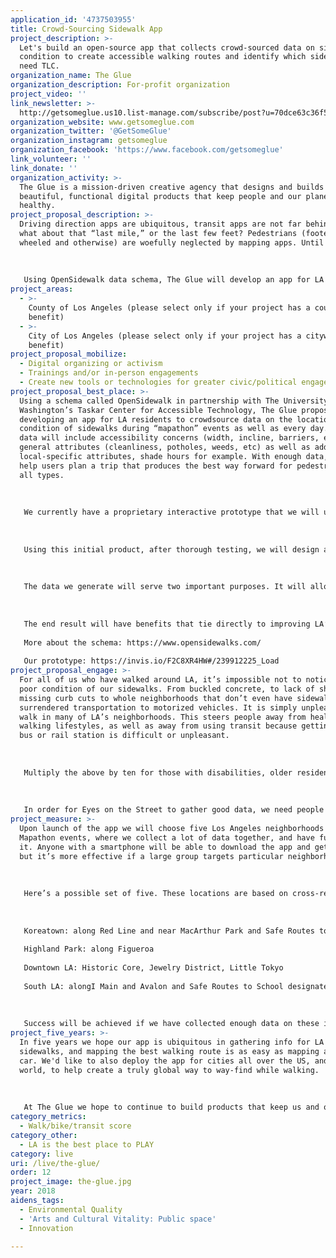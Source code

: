 ```yaml
---
application_id: '4737503955'
title: Crowd-Sourcing Sidewalk App
project_description: >-
  Let's build an open-source app that collects crowd-sourced data on sidewalk
  condition to create accessible walking routes and identify which sidewalks
  need TLC.
organization_name: The Glue
organization_description: For-profit organization
project_video: ''
link_newsletter: >-
  http://getsomeglue.us10.list-manage.com/subscribe/post?u=70dce63c36f5a8bce25f93c5a&id=97c88d3dbd
organization_website: www.getsomeglue.com
organization_twitter: '@GetSomeGlue'
organization_instagram: getsomeglue
organization_facebook: 'https://www.facebook.com/getsomeglue'
link_volunteer: ''
link_donate: ''
organization_activity: >-
  The Glue is a mission-driven creative agency that designs and builds
  beautiful, functional digital products that keep people and our planet
  healthy.
project_proposal_description: >-
  Driving direction apps are ubiquitous, transit apps are not far behind, but
  what about that “last mile,” or the last few feet? Pedestrians (footed,
  wheeled and otherwise) are woefully neglected by mapping apps. Until now.
   
   
   
   Using OpenSidewalk data schema, The Glue will develop an app for LA residents to crowd source the location and condition of sidewalks. With enough data, we will help users plan a trip that produces the best way forward for pedestrians of all types.
project_areas:
  - >-
    County of Los Angeles (please select only if your project has a countywide
    benefit)
  - >-
    City of Los Angeles (please select only if your project has a citywide
    benefit)
project_proposal_mobilize:
  - Digital organizing or activism
  - Trainings and/or in-person engagements
  - Create new tools or technologies for greater civic/political engagement
project_proposal_best_place: >-
  Using a schema called OpenSidewalk in partnership with The University of
  Washington’s Taskar Center for Accessible Technology, The Glue proposes
  developing an app for LA residents to crowdsource data on the location and
  condition of sidewalks during “mapathon” events as well as every day. This
  data will include accessibility concerns (width, incline, barriers, etc),
  general attributes (cleanliness, potholes, weeds, etc) as well as add
  local-specific attributes, shade hours for example. With enough data, we can
  help users plan a trip that produces the best way forward for pedestrians of
  all types.
   
   
   
   We currently have a proprietary interactive prototype that we will use to build out into a fully functional initial app. In collaboration with the University of Washington we will establish a baseline pedestrian network, and then invite participants to validate and adjust individual areas. Functionality will include GPS tracking of data including barriers, incline, curbs, lighting, ramps, tactile paving, wheelchair access, amenities such as water fountains, benches, shelter, toilets and others. Additionally, we may implement camera width measurement and exact incline measurement by gyroscope. 
   
   
   
   Using this initial product, after thorough testing, we will design and hold ‘mapathon’ events centered around high density transit areas to gather data in initial large bursts. Using those learnings, we will refine the app if needed, as well as our incentivisation approach, and hold more mapathon events, as well as release the app for use in people’s everyday lives. 
   
   
   
   The data we generate will serve two important purposes. It will allow citizens to plan the best routes, end to end. It will also allow us to collect open-source information to add to LA’s on the condition of pedestrian access in and around the most dense and trafficked transit areas. This will help both public and private organizations to prioritize issues that may keep citizens from walking and using transit to its fullest. 
   
   
   
   The end result will have benefits that tie directly to improving LA’s walk, bike and transit score. If physical access to transit is easier to understand, as well as in better repair, that will increase transit use and ridership. Allowing citizens to find the most accessible route for them, especially for those in wheelchairs, with limited mobility, or simply pushing a stroller will enhance overall safety, making people feel better about getting outside and enjoying Los Angeles. Finally, simply the knowledge that “someone is listening” when citizens report problems goes a long way to instill faith and trust in civic organizations. These all contribute to our shared goal of a more livable and sustainable city.
   
   More about the schema: https://www.opensidewalks.com/
   
   Our prototype: https://invis.io/F2C8XR4HW#/239912225_Load
project_proposal_engage: >-
  For all of us who have walked around LA, it’s impossible not to notice the
  poor condition of our sidewalks. From buckled concrete, to lack of shade, to
  missing curb cuts to whole neighborhoods that don’t even have sidewalks, we’ve
  surrendered transportation to motorized vehicles. It is simply unpleasant to
  walk in many of LA’s neighborhoods. This steers people away from healthy
  walking lifestyles, as well as away from using transit because getting to the
  bus or rail station is difficult or unpleasant.
   
   
   
   Multiply the above by ten for those with disabilities, older residents and people pushing strollers. They know that a buckled sidewalk can be anything from an inconvenience to a major catastrophe. And often these are the people who need our sidewalks the most. 
   
   
   
   In order for Eyes on the Street to gather good data, we need people to use the app! Once EotS is built, we hope LA2050 can help us encourage use of the app through Mapathon events, incentives and publicity. We want to reach out to a breadth of communities to gather data on their neighborhoods, especially those in “High Injury Networks.” Those areas often need the most infrastructure investment and the first step is understanding the current state of the sidewalks. Where The Glue brings the design and technical chops, we hope to partner with LA2050’s extensive community outreach and strategic partnerships to populate data.
project_measure: >-
  Upon launch of the app we will choose five Los Angeles neighborhoods to hold
  Mapathon events, where we collect a lot of data together, and have fun doing
  it. Anyone with a smartphone will be able to download the app and get mapping,
  but it’s more effective if a large group targets particular neighborhoods.
   
   
   
   Here’s a possible set of five. These locations are based on cross-referencing High Injury Network Spotlight Streets with Metro ridership data:
   
   
   
   Koreatown: along Red Line and near MacArthur Park and Safe Routes to School designated areas
   
   Highland Park: along Figueroa
   
   Downtown LA: Historic Core, Jewelry District, Little Tokyo
   
   South LA: alongI Main and Avalon and Safe Routes to School designated areas
   
   
   
   Success will be achieved if we have collected enough data on these initial five neighborhoods to map safe pedestrian routes for each neighborhood.
project_five_years: >-
  In five years we hope our app is ubiquitous in gathering info for LA
  sidewalks, and mapping the best walking route is as easy as mapping a route by
  car. We'd like to also deploy the app for cities all over the US, and even the
  world, to help create a truly global way to way-find while walking.
   
   
   
   At The Glue we hope to continue to build products that keep us and our planet healthy and connected, and fun while doing it.
category_metrics:
  - Walk/bike/transit score
category_other:
  - LA is the best place to PLAY
category: live
uri: /live/the-glue/
order: 12
project_image: the-glue.jpg
year: 2018
aidens_tags:
  - Environmental Quality
  - 'Arts and Cultural Vitality: Public space'
  - Innovation

---
```

